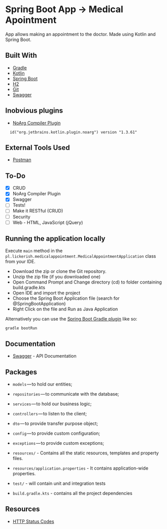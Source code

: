 # Spring Boot App -> Medical Apointment

App allows making an appointment to the doctor.
Made using Kotlin and Spring Boot.

## Built With

* 	[Gradle](https://gradle.org/)
* 	[Kotlin](https://kotlinlang.org/)
* 	[Spring Boot](https://spring.io/projects/spring-boot)
* 	[H2](https://www.h2database.com/html/main.html)
* 	[Git](https://git-scm.com/)
* 	[Swagger](https://swagger.io/)

## Inobvious plugins

* 	[NoArg Compiler Plugin](https://kotlinlang.org/docs/reference/compiler-plugins.html)
```shell
  id("org.jetbrains.kotlin.plugin.noarg") version "1.3.61"
```

## External Tools Used

* [Postman](https://www.getpostman.com/)

## To-Do

- [x] CRUD
- [x] NoArg Compiler Plugin
- [x] Swagger
- [ ] Tests!
- [ ] Make it RESTful (CRUD)
- [ ] Security
- [ ] Web - HTML, JavaScript (jQuery)

## Running the application locally

Execute `main` method in the `pl.lickerish.medicalappointment.MedicalAppointmentApplication` class from your IDE.

- Download the zip or clone the Git repository.
- Unzip the zip file (if you downloaded one)
- Open Command Prompt and Change directory (cd) to folder containing build.gradle.kts
- Open IDE and import the project
- Choose the Spring Boot Application file (search for @SpringBootApplication)
- Right Click on the file and Run as Java Application

Alternatively you can use the [Spring Boot Gradle plugin](https://docs.spring.io/spring-boot/docs/current/reference/html/build-tool-plugins.html#build-tool-plugins-gradle-plugin) like so:

```shell
gradle bootRun
```

## Documentation

* [Swagger](http://localhost:8080/swagger-ui.html) - API Documentation

## Packages

- `models` — to hold our entities;
- `repositories` — to communicate with the database;
- `services` — to hold our business logic;
- `controllers` — to listen to the client;
- `dto` — to provide transfer purpose object;
- `config` — to provide custom configuration;
- `exceptions` — to provide custom exceptions;

- `resources/` - Contains all the static resources, templates and property files.
- `resources/application.properties` - It contains application-wide properties.

- `test/` - will contain unit and integration tests

- `build.gradle.kts` - contains all the project dependencies
 
  
## Resources

* [HTTP Status Codes](https://www.restapitutorial.com/httpstatuscodes.html)
